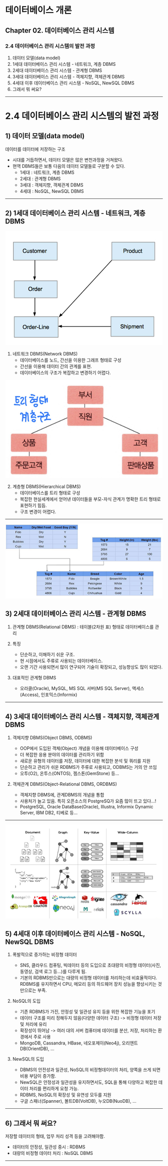 
# 데이터베이스 개론
## Chapter 02. 데이터베이스 관리 시스템
### 2.4 데이터베이스 관리 시스템의 발전 과정
1) 데이터 모델(data model)
2) 1세대 데이터베이스 관리 시스템 - 네트워크, 계층 DBMS
3) 2세대 데이터베이스 관리 시스템 - 관계형 DBMS
4) 3세대 데이터베이스 관리 시스템 - 객체지향, 객체관계 DBMS
5) 4세대 이후 데이터베이스 관리 시스템 - NoSQL, NewSQL DBMS
6) 그래서 뭐 써요?

---

# 2.4 데이터베이스 관리 시스템의 발전 과정

## 1) 데이터 모델(data model)
데이터를 데이터에 저장하는 구조
- 시대를 거듭하면서, 데이터 모델은 많은 변천과정을 거쳐왔다.
- 현역 DBMS들은 보통 다음의 데이터 모델들로 구분할 수 있다.
  - 1세대 : 네트워크, 계층 DBMS
  - 2세대 : 관계형 DBMS
  - 3세대 : 객체지향, 객체관계 DBMS
  - 4세대 : NoSQL, NewSQL DBMS

---



## 2) 1세대 데이터베이스 관리 시스템 - 네트워크, 계층 DBMS

![NetworkDBMS.jpg](img/NetworkDBMS.jpg)

1. 네트워크 DBMS(Network DBMS)
   - 데이터베이스를 노드, 간선을 이용한 그래프 형태로 구성
   - 간선을 이용해 데이터 간의 관계를 표현.
   - 데이터베이스의 구조가 복잡하고 변경하기 어렵다.

![HierarchicalDBMS.jpg](img/HierarchicalDBMS.jpg)

2. 계층형 DBMS(Hierarchical DBMS)
   - 데이터베이스를 트리 형태로 구성
   - 복잡한 현실세계에서 얻어낸 데이터들을 부모-자식 관계가 명확한 트리 형태로 표현하기 힘듬.
   - 구조 변경이 어렵다.


---

![RDBMS.jpg](img/RDBMS.jpg)

## 3) 2세대 데이터베이스 관리 시스템 - 관계형 DBMS
1. 관계형 DBMS(Relational DBMS) : 테이블(2차원 표) 형태로 데이터베이스를 관리


2. 특징
   - 단순하고, 이해하기 쉬운 구조.
   - 현 시점에서도 주류로 사용되는 데이터베이스.
   - 오랜 기간 사용되면서 많이 연구되어 기술이 확장되고, 성능향상도 많이 되었다.


3. 대표적인 관계형 DBMS
   - 오라클(Oracle), MySQL, MS SQL 서버(MS SQL Server), 액세스(Access), 인포믹스(Informix)

---

## 4) 3세대 데이터베이스 관리 시스템 - 객체지향, 객체관계 DBMS
1. 객체지향 DBMS(Object DBMS, ODBMS)
   - OOP에서 도입된 객체(Object) 개념을 이용해 데이터베이스 구성
   - 더 복잡한 응용 분야의 데이터를 관리하기 위함
   - 새로운 유형의 데이터를 저장, 데이터에 대한 복잡한 분석 및 쿼리를 지원
   - 단순하고 관리가 쉬운 RDBMS가 주류로 사용되고, ODBMS는 거의 안 쓰임 
   - 오투(O2), 온투스(ONTOS), 젬스톤(GemStone) 등...


2. 객체관계 DBMS(Object-Relational DBMS, ORDBMS)
   - 객체지향 DBMS에, 관계DBMS의 개념을 통합
   - 사용처가 늘고 있음. 특히 오픈소스의 PostgreSQ가 요즘 많이 뜨고 있다...!
   - PostgreSQL, Oracle DataBase(Oracle), Illustra, Informix Dynamic Server, IBM DB2, 티베로 등...


---

![NoSQL_DBMS.jpg](img/NoSQL_DBMS.jpg)

## 5) 4세대 이후 데이터베이스 관리 시스템 - NoSQL, NewSQL DBMS

1. 폭발적으로 증가하는 비정형 데이터
   - SNS, 클라우드 컴퓨팅, 빅데이터 등의 도입으로 초대량의 비정형 데이터(사진, 동영상, 검색 로그 등...)를 다루게 됨.
   - 기본의 RDBMS만으로는 대량의 비정형 데이터를 처리하는데 비효율적이다. RDBMS를 유지하면서 CPU, 메모리 등의 하드웨어 장치 성능을 향상시키는 것만으로는 부족.


2. NoSQL의 도입
   - 기존 RDBMS가 가진, 안정성 및 일관성 유지 등을 위한 복잡한 기능을 포기
   - 데이터 구조를 미리 정해두지 않음(다양한 데이터 구조) -> 비정형 데이터 저장 및 처리에 유리
   - 확장성이 뛰어남 -> 여러 대의 서버 컴퓨터에 데이터를 분산, 저장, 처리하는 환경에서 주로 사용
   - MongoDB, Cassandra, HBase, 네오포제이(Neo4j), 오리엔트DB(OrientDB), ...

3. NewSQL의 도입
   - DBMS의 안전성과 일관성, NoSQL의 비정형데이터의 처리, 양쪽을 쓰게 되면 비용 부담이 증가함.
   - NewSQL은 안정성과 일관성을 유지하면서도, SQL을 통해 다양하고 복잡한 데이터 처리를 편리하게 요청 가능.
   - RDBMS, NoSQL의 확장성 및 유연성 모두를 지원
   - 구글 스패너(Spanner), 볼트DB(VoltDB), 누오DB(NuoDB), ...
   
   
---

## 6) 그래서 뭐 써요?
저장할 데이터의 형태, 업무 처리 성격 등을 고려해야함.
- 데이터의 안정성, 일관성 중시 : RDBMS
- 대량의 비정형 데이터 처리 : NoSQL DBMS

---